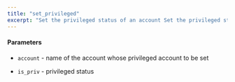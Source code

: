 ```yaml
---
title: "set_privileged"
excerpt: "Set the privileged status of an account Set the privileged status of an account."
---
```

#### Parameters
* `account` - name of the account whose privileged account to be set 

* `is_priv` - privileged status